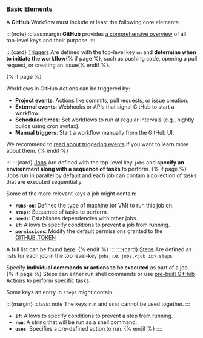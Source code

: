 ### Basic Elements

A **GitHub** Workflow must include at least the following core elements:

:::{note}
:class:margin
**GitHub** provides [a comprehensive overview](https://docs.github.com/en/actions/writing-workflows/workflow-syntax-for-github-actions) of all top-level keys and their purpose.
:::

:::{card} [Triggers](https://docs.github.com/en/actions/writing-workflows/workflow-syntax-for-github-actions#on)
Are defined with the top-level key `on` and **determine when to initiate the workflow**{% if page %}, such as pushing code, opening a pull request, or creating an issue{% endif %}.

{% if page %}

Workflows in GitHub Actions can be triggered by:

- **Project events**: Actions like commits, pull requests, or issue creation.
- **External events**: Webhooks or APIs that signal GitHub to start a workflow.
- **Scheduled times**: Set workflows to run at regular intervals (e.g., nightly builds using cron syntax).
- **Manual triggers**: Start a workflow manually from the GitHub UI.

We recommend to [read about triggering events](https://docs.github.com/en/actions/writing-workflows/choosing-when-your-workflow-runs/events-that-trigger-workflows) if you want to learn more about them.
{% endif %}

:::
:::{card} [Jobs](https://docs.github.com/en/actions/writing-workflows/workflow-syntax-for-github-actions#jobs)
Are defined with the top-level key `jobs` and **specify an environment along with a sequence of tasks** to perform.
{% if page %}
Jobs run in parallel by default and each job can contain a collection of tasks that are executed sequentially.

Some of the more relevant keys a job might contain:

- **`runs-on`**: Defines the type of machine (or VM) to run this job on.
- **`steps`**: Sequence of tasks to perform.
- **`needs`**: Establishes dependencies with other jobs.
- **`if`**: Allows to specify conditions to prevent a job from running.
- **`permissions`**: Modify the default permissions granted to the [GITHUB_TOKEN](https://docs.github.com/en/actions/security-for-github-actions/security-guides/automatic-token-authentication#permissions-for-the-github_token)

A full list can be found [here](https://docs.github.com/en/actions/writing-workflows/workflow-syntax-for-github-actions#jobs).
{% endif %}
:::
::::{card} [Steps](https://docs.github.com/en/actions/writing-workflows/workflow-syntax-for-github-actions)
Are defined as lists for each job in the top level-key `jobs`, i.e. `jobs.<job_id>.steps`

Specify **individual commands or actions to be executed** as part of a job.
{% if page %}
Steps can either run shell commands or use [pre-built GitHub Actions](https://docs.github.com/en/actions/sharing-automations/creating-actions/about-custom-actions) to perform specific tasks.

Some keys an entry in `steps` might contain:

:::{margin}
:class: note
The keys `run` and `uses` cannot be used together.
:::
- **`if`**: Allows to specify conditions to prevent a step from running.
- **`run`**: A string that will be run as a shell command.
- **`uses`**: Specifies a pre-defined action to run. 
{% endif %}
::::

